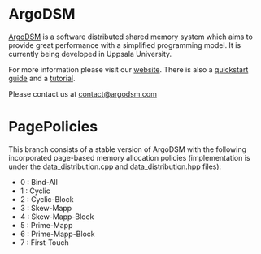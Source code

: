 # ArgoDSM

[ArgoDSM](https://www.it.uu.se/research/project/argo) is a software distributed
shared memory system which aims to provide great performance with a simplified
programming model. It is currently being developed in Uppsala University.

For more information please visit our [website](https://www.argodsm.com).
There is also a [quickstart guide](https://etascale.github.io/argodsm/) and a
[tutorial](https://etascale.github.io/argodsm/tutorial.html).

Please contact us at [contact@argodsm.com](mailto:contact@argodsm.com)

# PagePolicies

This branch consists of a stable version of ArgoDSM with the following incorporated
page-based memory allocation policies (implementation is under the data_distribution.cpp and data_distribution.hpp files):
- 0 : Bind-All
- 1 : Cyclic
- 2 : Cyclic-Block
- 3 : Skew-Mapp
- 4 : Skew-Mapp-Block
- 5 : Prime-Mapp
- 6 : Prime-Mapp-Block
- 7 : First-Touch

